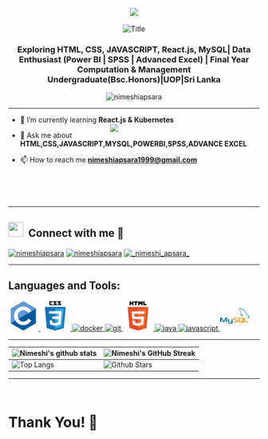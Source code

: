 <p align="center">

  <img src="https://image.myanimelist.net/ui/0YNGMBN7CXMEk-P9BspU4WlXmBe_SGHSnNvwDnnlOFXgoK141ZQMZGqHOwW4COUaA-H7pn7b82XhWJ6H9RN-JR2r3Ga0y_Dm6qoNuOy4HQ_5pyojYSBxN_X8qJc9uVFAVlTXjzR6-iPXyJGc-YQoGztwdaIpDG-mFRbYMwZlW_Q" height="200" />
</p>
<div align="center">
  <img src="https://readme-typing-svg.herokuapp.com?font=Architects+Daughter&color=%2338C2FF&size=50&center=true&vCenter=true&height=60&width=600&lines=Heyyy!+I'm+Nimeshi+Apsara;Welcome+to+my+profile!" alt="Title"></img>
</div>

<h3 align="center">Exploring HTML, CSS, JAVASCRIPT, React.js, MySQL| Data Enthusiast (Power BI | SPSS | Advanced Excel) | Final Year Computation & Management Undergraduate(Bsc.Honors)|UOP|Sri Lanka</h3>

<p align="center"> <img src="https://komarev.com/ghpvc/?username=nimeshiapsara&label=Profile%20views&color=0e75b6&style=flat" alt="nimeshiapsara" /> </p>

___
- 🌱 I’m currently learning **React.js & Kubernetes**<img align="right" src="https://media.giphy.com/media/L8K62iTDkzGX6/giphy.gif" width="300" />
  
- 💬 Ask me about **HTML,CSS,JAVASCRIPT,MYSQL,POWERBI,SPSS,ADVANCE EXCEL**

- 📫 How to reach me **nimeshiapsara1999@gmail.com**
<br>
<br>
<br>

___
<h2 align="left" > <img src="https://media.giphy.com/media/iY8CRBdQXODJSCERIr/giphy.gif" width="30" height="30" style="margin-right: 10px;">Connect with me 🤝 </h2>

<p align="left">
<a href="https://linkedin.com/in/nimeshiapsara" target="blank"><img align="center" src="https://raw.githubusercontent.com/rahuldkjain/github-profile-readme-generator/master/src/images/icons/Social/linked-in-alt.svg" alt="nimeshiapsara" height="30" width="40" /></a>
<a href="https://fb.com/nimeshiapsara" target="blank"><img align="center" src="https://raw.githubusercontent.com/rahuldkjain/github-profile-readme-generator/master/src/images/icons/Social/facebook.svg" alt="nimeshiapsara" height="30" width="40" /></a>
<a href="https://instagram.com/_nimeshi_apsara_" target="blank"><img align="center" src="https://raw.githubusercontent.com/rahuldkjain/github-profile-readme-generator/master/src/images/icons/Social/instagram.svg" alt="_nimeshi_apsara_" height="30" width="40" /></a>
</p>

___
<h2 align="left">Languages and Tools:</h2>
<p align="left"> <a href="https://www.cprogramming.com/" target="_blank" rel="noreferrer"> <img src="https://raw.githubusercontent.com/devicons/devicon/master/icons/c/c-original.svg" alt="c" width="60" height="60"/> </a> <a href="https://www.w3schools.com/css/" target="_blank" rel="noreferrer"> <img src="https://raw.githubusercontent.com/devicons/devicon/master/icons/css3/css3-original-wordmark.svg" alt="css3" width="60" height="60"/> </a> <a href="https://www.docker.com/" target="_blank" rel="noreferrer"> <img src="https://github.com/Scar1109/skill-icons/blob/main/icons/Docker.svg" alt="docker" width="60" height="60"/> </a> <a href="https://git-scm.com/" target="_blank" rel="noreferrer"> <img src="https://github.com/Scar1109/skill-icons/blob/main/icons/Git.svg" alt="git" width="60" height="60"/> </a> <a href="https://www.w3.org/html/" target="_blank" rel="noreferrer"> <img src="https://raw.githubusercontent.com/devicons/devicon/master/icons/html5/html5-original-wordmark.svg" alt="html5" width="60" height="60"/> </a> <a href="https://www.java.com" target="_blank" rel="noreferrer"> <img src="https://github.com/Scar1109/skill-icons/blob/main/icons/Java-Light.svg" alt="java" width="60" height="60"/> </a> <a href="https://developer.mozilla.org/en-US/docs/Web/JavaScript" target="_blank" rel="noreferrer"> <img src="https://github.com/Scar1109/skill-icons/blob/main/icons/JavaScript.svg" alt="javascript" width="60" height="60"/> </a> <a href="https://www.mysql.com/" target="_blank" rel="noreferrer"> <img src="https://raw.githubusercontent.com/devicons/devicon/master/icons/mysql/mysql-original-wordmark.svg" alt="mysql" width="60" height="60"/> </a> </p>

---

| ![Nimeshi's github stats](https://github-readme-stats.vercel.app/api?username=nimeshiapsara&show_icons=true&theme=tokyonight) | ![Nimeshi's GitHub Streak](https://github-readme-streak-stats.herokuapp.com/?user=nimeshiapsara&theme=tokyonight) |
| --- | --- |
| ![Top Langs](https://github-readme-stats.vercel.app/api/top-langs/?username=nimeshiapsara&theme=tokyonight) | ![Github Stars](https://github-readme-stats.vercel.app/api?username=nimeshiapsara&show_icons=true&locale=en&count_private=true&hide_rank=true&custom_title=My%20GitHub%20Stats&disable_animations=true&theme=tokyonight) |
<hr>
<Br>
<h1>Thank You! 🤵 </h1>
<Br>
